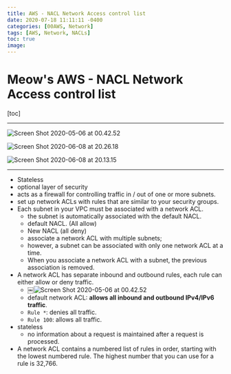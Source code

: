 ```yaml
---
title: AWS - NACL Network Access control list
date: 2020-07-18 11:11:11 -0400
categories: [00AWS, Network]
tags: [AWS, Network, NACLs]
toc: true
image:
---
```


# Meow's AWS - NACL Network Access control list

[toc]

---

![Screen Shot 2020-05-06 at 00.42.52](https://i.imgur.com/daOaxJJ.png)

![Screen Shot 2020-06-08 at 20.26.18](https://i.imgur.com/xzyRnn0.png)

![Screen Shot 2020-06-08 at 20.13.15](https://i.imgur.com/Wqg3b4z.png)

---


- Stateless
- optional layer of security
- acts as a firewall for controlling traffic in / out of one or more subnets.
- set up network ACLs with rules that are similar to your security groups.
- Each subnet in your VPC must be associated with a network ACL.
  - the subnet is automatically associated with the default NACL.
  - default NACL. (All allow)
  - New NACL (all deny)
  - associate a network ACL with multiple subnets;
  - however, a subnet can be associated with only one network ACL at a time.
  - When you associate a network ACL with a subnet, the previous association is removed.
- A network ACL has separate inbound and outbound rules, each rule can either allow or deny traffic.
  - ￼![Screen Shot 2020-05-06 at 00.42.52](https://i.imgur.com/daOaxJJ.png)
  - default network ACL: **allows all inbound and outbound IPv4/IPv6 traffic**.
  - `Rule *`: denies all traffic.
  - `Rule 100`: allows all traffic.
- stateless
  - no information about a request is maintained after a request is processed.
- A network ACL contains a numbered list of rules in order, starting with the lowest numbered rule. The highest number that you can use for a rule is 32,766.
